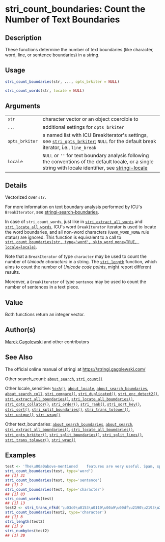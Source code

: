 # stri\_count\_boundaries: Count the Number of Text Boundaries

## Description

These functions determine the number of text boundaries (like character, word, line, or sentence boundaries) in a string.

## Usage

```r
stri_count_boundaries(str, ..., opts_brkiter = NULL)

stri_count_words(str, locale = NULL)
```

## Arguments

|                |                                                                                                                                                                                      |
|----------------|--------------------------------------------------------------------------------------------------------------------------------------------------------------------------------------|
| `str`          | character vector or an object coercible to                                                                                                                                           |
| `...`          | additional settings for `opts_brkiter`                                                                                                                                               |
| `opts_brkiter` | a named list with <span class="pkg">ICU</span> BreakIterator\'s settings, see [`stri_opts_brkiter`](stri_opts_brkiter.md); `NULL` for the default break iterator, i.e., `line_break` |
| `locale`       | `NULL` or `''` for text boundary analysis following the conventions of the default locale, or a single string with locale identifier, see [stringi-locale](about_locale.md)          |

## Details

Vectorized over `str`.

For more information on text boundary analysis performed by <span class="pkg">ICU</span>\'s `BreakIterator`, see [stringi-search-boundaries](about_search_boundaries.md).

In case of `stri_count_words`, just like in [`stri_extract_all_words`](stri_extract_boundaries.md) and [`stri_locate_all_words`](stri_locate_boundaries.md), <span class="pkg">ICU</span>\'s word `BreakIterator` iterator is used to locate the word boundaries, and all non-word characters (`UBRK_WORD_NONE` rule status) are ignored. This function is equivalent to a call to [`stri_count_boundaries(str, type='word', skip_word_none=TRUE, locale=locale)`](stri_count_boundaries.md).

Note that a `BreakIterator` of type `character` may be used to count the number of *Unicode characters* in a string. The [`stri_length`](stri_length.md) function, which aims to count the number of *Unicode code points*, might report different results.

Moreover, a `BreakIterator` of type `sentence` may be used to count the number of sentences in a text piece.

## Value

Both functions return an integer vector.

## Author(s)

[Marek Gagolewski](https://www.gagolewski.com/) and other contributors

## See Also

The official online manual of <span class="pkg">stringi</span> at <https://stringi.gagolewski.com/>

Other search\_count: [`about_search`](about_search.md), [`stri_count()`](stri_count.md)

Other locale\_sensitive: [`%s<%()`](+25s+3C+25.md), [`about_locale`](about_locale.md), [`about_search_boundaries`](about_search_boundaries.md), [`about_search_coll`](about_search_coll.md), [`stri_compare()`](stri_compare.md), [`stri_duplicated()`](stri_duplicated.md), [`stri_enc_detect2()`](stri_enc_detect2.md), [`stri_extract_all_boundaries()`](stri_extract_boundaries.md), [`stri_locate_all_boundaries()`](stri_locate_boundaries.md), [`stri_opts_collator()`](stri_opts_collator.md), [`stri_order()`](stri_order.md), [`stri_rank()`](stri_rank.md), [`stri_sort_key()`](stri_sort_key.md), [`stri_sort()`](stri_sort.md), [`stri_split_boundaries()`](stri_split_boundaries.md), [`stri_trans_tolower()`](stri_trans_casemap.md), [`stri_unique()`](stri_unique.md), [`stri_wrap()`](stri_wrap.md)

Other text\_boundaries: [`about_search_boundaries`](about_search_boundaries.md), [`about_search`](about_search.md), [`stri_extract_all_boundaries()`](stri_extract_boundaries.md), [`stri_locate_all_boundaries()`](stri_locate_boundaries.md), [`stri_opts_brkiter()`](stri_opts_brkiter.md), [`stri_split_boundaries()`](stri_split_boundaries.md), [`stri_split_lines()`](stri_split_lines.md), [`stri_trans_tolower()`](stri_trans_casemap.md), [`stri_wrap()`](stri_wrap.md)

## Examples




```r
test <- 'The\u00a0above-mentioned    features are very useful. Spam, spam, eggs, bacon, and spam.'
stri_count_boundaries(test, type='word')
## [1] 31
stri_count_boundaries(test, type='sentence')
## [1] 2
stri_count_boundaries(test, type='character')
## [1] 83
stri_count_words(test)
## [1] 13
test2 <- stri_trans_nfkd('\u03c0\u0153\u0119\u00a9\u00df\u2190\u2193\u2192')
stri_count_boundaries(test2, type='character')
## [1] 8
stri_length(test2)
## [1] 9
stri_numbytes(test2)
## [1] 20
```
